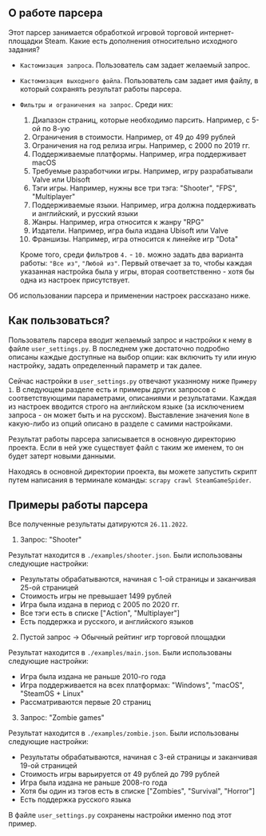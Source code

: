 ## О работе парсера

Этот парсер занимается обработкой игровой торговой интернет-площадки Steam. Какие есть дополнения относительно исходного задания?

- `Кастомизация запроса`. Пользователь сам задает желаемый запрос.

- `Кастомизация выходного файла`. Пользователь сам задает имя файлу, в который сохранять результат работы парсера.

- `Фильтры и ограничения на запрос`. Среди них:
    1. Диапазон страниц, которые необходимо парсить. Например, с 5-ой по 8-ую
    2. Ограничения в стоимости. Например, от 49 до 499 рублей
    3. Ограничения на год релиза игры. Например, с 2000 по 2019 гг.
    4. Поддерживаемые платформы. Например, игра поддерживает macOS
    5. Требуемые разработчики игры. Например, игру разрабатывали Valve или Ubisoft
    6. Тэги игры. Например, нужны все три тэга: "Shooter", "FPS", "Multiplayer"
    7. Поддерживаемые языки. Например, игра должна поддерживать и английский, и русский языки
    8. Жанры. Например, игра относится к жанру "RPG"
    9. Издатели. Например, игра была издана Ubisoft или Valve
    10. Франшизы. Например, игра относится к линейке игр "Dota"

    Кроме того, среди фильтров `4.` - `10.` можно задать два варианта работы: `"Все из"`, `"Любой из"`. Первый отвечает за то, чтобы каждая указанная настройка была у игры, вторая соответственно - хотя бы одна из настроек присутствует.

Об использовании парсера и применении настроек рассказано ниже.


## Как пользоваться?

Пользователь парсера вводит желаемый запрос и настройки к нему в файле `user_settings.py`. В последнем уже достаточно подробно описаны каждые доступные на выбор опции: как включить ту или иную настройку, задать определенный параметр и так далее.

Сейчас настройки в `user_settings.py` отвечают указнному ниже `Примеру 1`. В следующем разделе есть и примеры других запросов с соответствующими параметрами, описаниями и результатами. Каждая из настроек вводится строго на английском языке (за исключением запроса - он может быть и на русском). Выставление значения `None` в какую-либо из опций описано в разделе с самими настройками.

Результат работы парсера записывается в основную директорию проекта. Если в ней уже существует файл с таким же именем, то он будет затерт новыми данными.

Находясь в основной директории проекта, вы можете запустить скрипт путем написания в терминале команды: `scrapy crawl SteamGameSpider`.


## Примеры работы парсера

Все полученные результаты датируются `26.11.2022`.


1. Запрос: "Shooter"

Результат находится в `./examples/shooter.json`. Были использованы следующие настройки:
- Результаты обрабатываются, начиная с 1-ой страницы и заканчивая 25-ой страницей
- Стоимость игры не превышает 1499 рублей
- Игра была издана в период с 2005 по 2020 гг.
- Все тэги есть в списке ["Action", "Multiplayer"]
- Есть поддержка и русского, и английского языков


2. Пустой запрос -> Обычный рейтинг игр торговой площадки

Результат находится в `./examples/main.json`. Были использованы следующие настройки:
- Игра была издана не раньше 2010-го года
- Игра поддерживается на всех платформах: "Windows", "macOS", "SteamOS + Linux"
- Рассматриваются первые 20 страниц


3. Запрос: "Zombie games"

Результат находится в `./examples/zombie.json`. Были использованы следующие настройки:
- Результаты обрабатываются, начиная с 3-ей страницы и заканчивая 19-ой страницей
- Стоимость игры варьируется от 49 рублей до 799 рублей
- Игра была издана не раньше 2008-го года
- Хотя бы один из тэгов есть в списке ["Zombies", "Survival", "Horror"]
- Есть поддержка русского языка

В файле `user_settings.py` сохранены настройки именно под этот пример.
